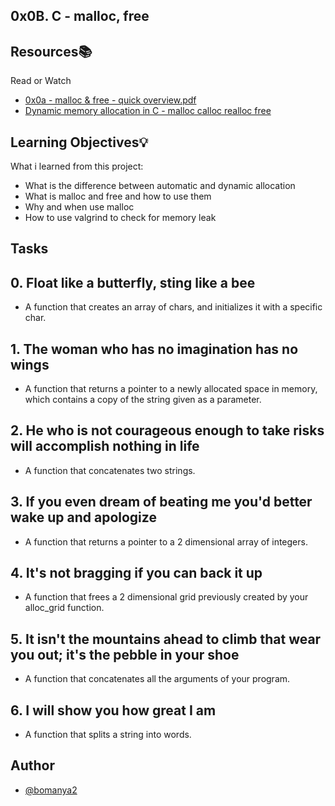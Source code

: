 ## 0x0B. C - malloc, free


## Resources📚
   Read or Watch

 - [0x0a - malloc & free - quick overview.pdf](https://alx-intranet.hbtn.io/rltoken/7q6RmWq86XkUhvmlhrg9bg)
 - [Dynamic memory allocation in C - malloc calloc realloc free](https://alx-intranet.hbtn.io/rltoken/pfGb2oVIYLO_1a8jtFGQYw)


## Learning Objectives💡

What i learned from this project:

- What is the difference between automatic and dynamic allocation
- What is malloc and free and how to use them
- Why and when use malloc
- How to use valgrind to check for memory leak


## Tasks

## 0. Float like a butterfly, sting like a bee
- A function that creates an array of chars, and initializes it with a specific char.
## 1. The woman who has no imagination has no wings
- A function that returns a pointer to a newly allocated space in memory, which contains a copy of the string given as a parameter.
## 2. He who is not courageous enough to take risks will accomplish nothing in life
- A function that concatenates two strings.
## 3. If you even dream of beating me you'd better wake up and apologize
- A function that returns a pointer to a 2 dimensional array of integers.
## 4. It's not bragging if you can back it up
- A function that frees a 2 dimensional grid previously created by your alloc_grid function.
## 5. It isn't the mountains ahead to climb that wear you out; it's the pebble in your shoe
- A function that concatenates all the arguments of your program.
## 6. I will show you how great I am
- A function that splits a string into words.

## Author
- [@bomanya2](https://www.github.com/bomanya2)


